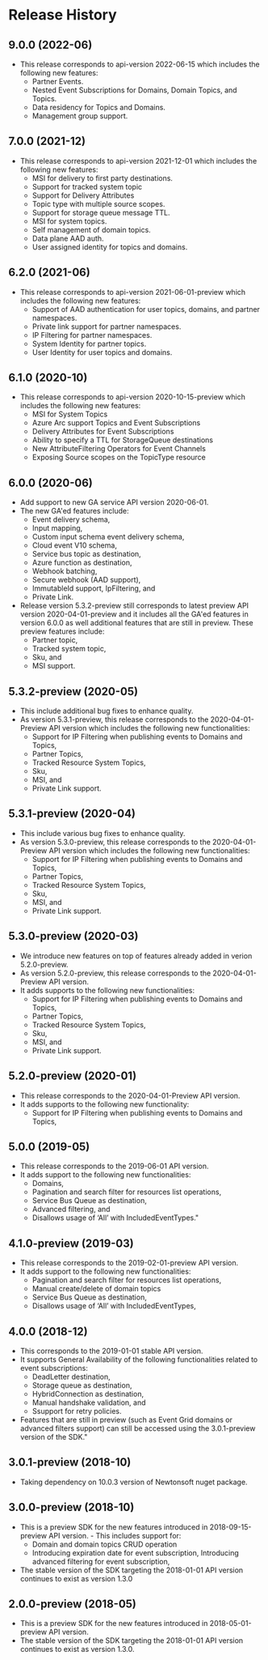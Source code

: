 # Release History

## 9.0.0 (2022-06)
- This release corresponds to api-version 2022-06-15 which includes the following new features:
    * Partner Events.
    * Nested Event Subscriptions for Domains, Domain Topics, and Topics.
    * Data residency for Topics and Domains.
    * Management group support.

## 7.0.0 (2021-12)
- This release corresponds to api-version 2021-12-01 which includes the following new features:
    * MSI for delivery to first party destinations.
    * Support for tracked system topic
    * Support for Delivery Attributes
    * Topic type with multiple source scopes.
    * Support for storage queue message TTL.
	* MSI for system topics.
	* Self management of domain topics.
	* Data plane AAD auth.
	* User assigned identity for topics and domains.
	
## 6.2.0 (2021-06)
- This release corresponds to api-version 2021-06-01-preview which includes the following new features:
    * Support of AAD authentication for user topics, domains, and partner namespaces.
    * Private link support for partner namespaces.
    * IP Filtering for partner namespaces.
    * System Identity for partner topics.
    * User Identity for user topics and domains.

## 6.1.0 (2020-10)
- This release corresponds to api-version 2020-10-15-preview which includes the following new features:
    * MSI for System Topics
    * Azure Arc support Topics and Event Subscriptions
    * Delivery Attributes for Event Subscriptions
    * Ability to specify a TTL for StorageQueue destinations
    * New AttributeFiltering Operators for Event Channels
    * Exposing Source scopes on the TopicType resource

## 6.0.0 (2020-06)
- Add support to new GA service API version 2020-06-01.
- The new GA'ed features include:
	* Event delivery schema,
	* Input mapping,
	* Custom input schema event delivery schema,
	* Cloud event V10 schema,
	* Service bus topic as destination,
	* Azure function as destination,
	* Webhook batching,
	* Secure webhook (AAD support),
	* ImmutableId support, IpFiltering, and
	* Private Link.
- Release version 5.3.2-preview still corresponds to latest preview API version 2020-04-01-preview and it includes all the GA'ed features in version 6.0.0 as well additional features that are still in preview. These preview features include:
	* Partner topic,
   	* Tracked system topic,
	* Sku, and
	* MSI support.

## 5.3.2-preview (2020-05)
- This include additional bug fixes to enhance quality.
- As version 5.3.1-preview, this release corresponds to the 2020-04-01-Preview API version which includes the following new functionalities: 
	* Support for IP Filtering when publishing events to Domains and Topics,
	* Partner Topics,
	* Tracked Resource System Topics,
	* Sku,
	* MSI, and
	* Private Link support.

## 5.3.1-preview (2020-04)
- This include various bug fixes to enhance quality.
- As version 5.3.0-preview, this release corresponds to the 2020-04-01-Preview API version which includes the following new functionalities: 
	* Support for IP Filtering when publishing events to Domains and Topics,
	* Partner Topics,
	* Tracked Resource System Topics,
	* Sku,
	* MSI, and
	* Private Link support.

## 5.3.0-preview (2020-03)
- We introduce new features on top of features already added in verion 5.2.0-preview. 
- As version 5.2.0-preview, this release corresponds to the 2020-04-01-Preview API version.
- It adds supports to the following new functionalities: 
	* Support for IP Filtering when publishing events to Domains and Topics,
	* Partner Topics,
	* Tracked Resource System Topics,
	* Sku,
	* MSI, and
	* Private Link support.

## 5.2.0-preview (2020-01)
- This release corresponds to the 2020-04-01-Preview API version.
- It adds supports to the following new functionality:
	* Support for IP Filtering when publishing events to Domains and Topics,

## 5.0.0 (2019-05)
- This release corresponds to the 2019-06-01 API version.
- It adds support to the following new functionalities:
	* Domains,
	* Pagination and search filter for resources list operations,
	* Service Bus Queue as destination,
	* Advanced filtering, and
	* Disallows usage of ‘All’ with IncludedEventTypes."

## 4.1.0-preview (2019-03)
- This release corresponds to the 2019-02-01-preview API version.
- It adds support to the following new functionalities:
	* Pagination and search filter for resources list operations,
	* Manual create/delete of domain topics
	* Service Bus Queue as destination,
	* Disallows usage of ‘All’ with IncludedEventTypes,

## 4.0.0 (2018-12)
- This corresponds to the 2019-01-01 stable API version.
- It supports General Availability of the following functionalities related to event subscriptions:
	* DeadLetter destination,
	* Storage queue as destination,
	* HybridConnection as destination,
	* Manual handshake validation, and 
	* Ssupport for retry policies.
- Features that are still in preview (such as Event Grid domains or advanced filters support) can still be accessed using the 3.0.1-preview version of the SDK."

## 3.0.1-preview (2018-10)
- Taking dependency on 10.0.3 version of Newtonsoft nuget package.

## 3.0.0-preview (2018-10)
- This is a preview SDK for the new features introduced in 2018-09-15-preview API version. - This includes support for:
	* Domain and domain topics CRUD operation
	* Introducing expiration date for event subscription, 
	Introducing advanced filtering for event subscription, 
- The stable version of the SDK targeting the 2018-01-01 API version continues to exist as version 1.3.0

## 2.0.0-preview (2018-05)
- This is a preview SDK for the new features introduced in 2018-05-01-preview API version. 
- The stable version of the SDK targeting the 2018-01-01 API version continues to exist as version 1.3.0.
